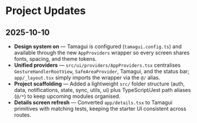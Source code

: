 # Project Updates

## 2025-10-10

- **Design system on** — Tamagui is configured (`tamagui.config.ts`) and available through the new `AppProviders` wrapper so every screen shares fonts, spacing, and theme tokens.
- **Unified providers** — `src/ui/providers/AppProviders.tsx` centralises `GestureHandlerRootView`, `SafeAreaProvider`, Tamagui, and the status bar; `app/_layout.tsx` simply imports the wrapper via the `@/` alias.
- **Project scaffolding** — Added a lightweight `src/` folder structure (auth, data, notifications, state, sync, utils, ui) plus TypeScript/Jest path aliases (`@/*`) to keep upcoming modules organised.
- **Details screen refresh** — Converted `app/details.tsx` to Tamagui primitives with matching tests, keeping the starter UI consistent across routes.
